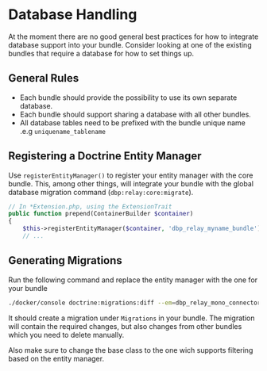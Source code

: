 # Database Handling

At the moment there are no good general best practices for how to integrate
database support into your bundle. Consider looking at one of the existing
bundles that require a database for how to set things up.

## General Rules

* Each bundle should provide the possibility to use its own separate database.
* Each bundle should support sharing a database with all other bundles.
* All database tables need to be prefixed with the bundle unique name .e.g `uniquename_tablename`

## Registering a Doctrine Entity Manager

Use `registerEntityManager()` to register your entity manager with the core bundle. This, among other things, will integrate your bundle with the global database migration command (`dbp:relay:core:migrate`).

```php
// In *Extension.php, using the ExtensionTrait
public function prepend(ContainerBuilder $container)
{
    $this->registerEntityManager($container, 'dbp_relay_myname_bundle');
    // ...
```

## Generating Migrations

Run the following command and replace the entity manager with the one for your bundle

```bash
./docker/console doctrine:migrations:diff --em=dbp_relay_mono_connector_payunity_bundle
```

It should create a migration under `Migrations` in your bundle. The migration will contain the required changes, but also changes from other bundles which you need to delete manually.

Also make sure to change the base class to the one wich supports filtering based on the entity manager.
